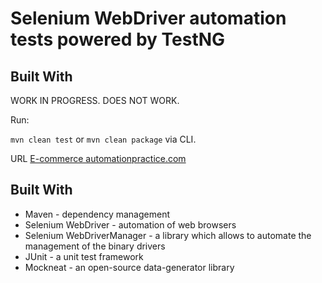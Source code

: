 # Selenium WebDriver automation tests powered by TestNG

## Built With
WORK IN PROGRESS. DOES NOT WORK.

Run:

`mvn clean test` or
`mvn clean package` via CLI.

URL
[E-commerce automationpractice.com](http://automationpractice.com/)

## Built With
- Maven - dependency management
- Selenium WebDriver - automation of web browsers
- Selenium WebDriverManager - a library which allows to automate the management of the binary drivers
- JUnit - a unit test framework
- Mockneat - an open-source data-generator library